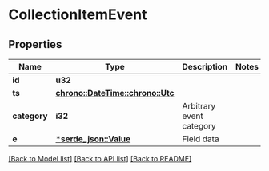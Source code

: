 # CollectionItemEvent

## Properties
Name | Type | Description | Notes
------------ | ------------- | ------------- | -------------
**id** | **u32** |  | 
**ts** | [**chrono::DateTime::<chrono::Utc>**](DateTime.md) |  | 
**category** | **i32** | Arbitrary event category | 
**e** | [***serde_json::Value**](.md) | Field data | 

[[Back to Model list]](../README.md#documentation-for-models) [[Back to API list]](../README.md#documentation-for-api-endpoints) [[Back to README]](../README.md)


